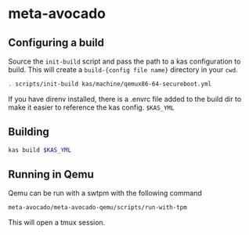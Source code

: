 # meta-avocado


## Configuring a build

Source the `init-build` script and pass the path to a kas configuration to build. This will create a `build-{config file name}` directory in your `cwd`.

```bash
. scripts/init-build kas/machine/qemux86-64-secureboot.yml
```

If you have direnv installed, there is a .envrc file added to the build dir to make it easier to reference the kas config. `$KAS_YML`

## Building

```bash
kas build $KAS_YML
```

## Running in Qemu

Qemu can be run with a swtpm with the following command

```bash
meta-avocado/meta-avocado-qemu/scripts/run-with-tpm
```

This will open a tmux session.
